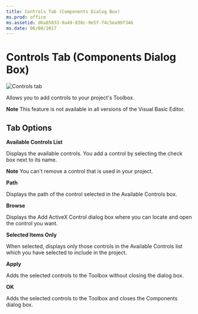 ```yaml
---
title: Controls Tab (Components Dialog Box)
ms.prod: office
ms.assetid: d6a85033-9a49-838c-9e5f-f4c5ea99f346
ms.date: 06/08/2017
---
```



# Controls Tab (Components Dialog Box)


![Controls tab](images/addcc_ZA01201563.gif)



Allows you to add controls to your project's Toolbox.

 **Note**  This feature is not available in all versions of the Visual Basic Editor.


## Tab Options

 **Available Controls List**

Displays the available controls. You add a control by selecting the check box next to its name.


 **Note**  You can't remove a control that is used in your project.

 **Path**

Displays the path of the control selected in the Available Controls box.

 **Browse**

Displays the Add ActiveX Control dialog box where you can locate and open the control you want.

 **Selected Items Only**

When selected, displays only those controls in the Available Controls list which you have selected to include in the project.

 **Apply**

Adds the selected controls to the Toolbox without closing the dialog box.

 **OK**

Adds the selected controls to the Toolbox and closes the Components dialog box.



